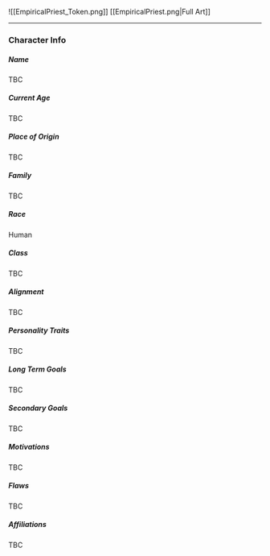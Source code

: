 ![[EmpiricalPriest_Token.png]]
[[EmpiricalPriest.png|Full Art]]

---
### Character Info
 
##### Name 
TBC
##### Current Age
TBC
##### Place of Origin
TBC
##### Family
TBC
##### Race
Human
##### Class
TBC
##### Alignment
TBC
##### Personality Traits
TBC
##### Long Term Goals
TBC
##### Secondary Goals
TBC
##### Motivations
TBC
##### Flaws
TBC
##### Affiliations
TBC